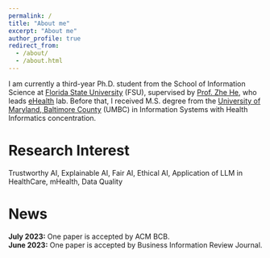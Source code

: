 ```yaml
---
permalink: /
title: "About me"
excerpt: "About me"
author_profile: true
redirect_from: 
  - /about/
  - /about.html
---
```


I am currently a third-year Ph.D. student from the School of Information Science at [Florida State University](https://www.fsu.edu/) (FSU), supervised by [Prof. Zhe He](https://directory.cci.fsu.edu/zhe-he/), who leads [eHealth](https://ehealthlab.cci.fsu.edu/) lab. Before that, I received M.S. degree from the [University of Maryland, Baltimore County](https://informationsystems.umbc.edu/) (UMBC) in Information Systems with Health Informatics concentration. 

Research Interest
======
Trustworthy AI, Explainable AI, Fair AI, Ethical AI, Application of LLM in HealthCare, mHealth, Data Quality

News
======
**July 2023:** One paper is accepted by ACM BCB.<br>
**June 2023:** One paper is accepted by Business Information Review Journal.
